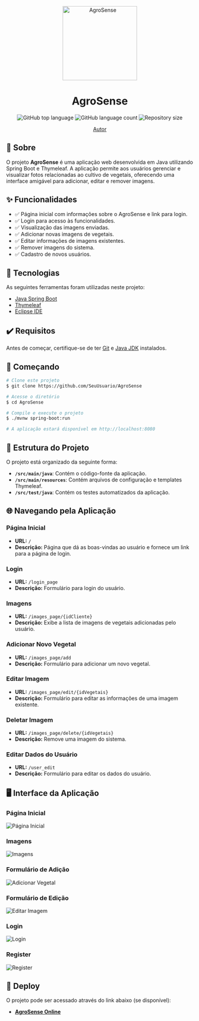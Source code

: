 <div align="center" id="top"> 
  <img src="https://eatinnovation.com/wp-content/uploads/2024/03/IA-na-industria-de-alimentos.jpg" alt="AgroSense" width="200" />
  <h1 align="center">AgroSense</h1>
</div>

<p align="center">
  <img alt="GitHub top language" src="https://img.shields.io/github/languages/top/CharCarvalho/Java-Advanced-Agrosense?color=56BEB8">
  <img alt="GitHub language count" src="https://img.shields.io/github/languages/count/CharCarvalho/Java-Advanced-Agrosense?color=56BEB8">
  <img alt="Repository size" src="https://img.shields.io/github/repo-size/CharCarvalho/Java-Advanced-Agrosense?color=56BEB8">
</p>

<p align="center">
  <a href="https://github.com/CharCarvalho" target="_blank">Autor</a>
</p>

## 📝 Sobre

O projeto **AgroSense** é uma aplicação web desenvolvida em Java utilizando Spring Boot e Thymeleaf. A aplicação permite aos usuários gerenciar e visualizar fotos relacionadas ao cultivo de vegetais, oferecendo uma interface amigável para adicionar, editar e remover imagens.

## ✨ Funcionalidades

- ✅ Página inicial com informações sobre o AgroSense e link para login.
- ✅ Login para acesso às funcionalidades.
- ✅ Visualização das imagens enviadas.
- ✅ Adicionar novas imagens de vegetais.
- ✅ Editar informações de imagens existentes.
- ✅ Remover imagens do sistema.
- ✅ Cadastro de novos usuários.

## 🚀 Tecnologias

As seguintes ferramentas foram utilizadas neste projeto:

- [Java Spring Boot](https://spring.io/projects/spring-boot)
- [Thymeleaf](https://www.thymeleaf.org/)
- [Eclipse IDE](https://www.eclipse.org/)

## ✔️ Requisitos

Antes de começar, certifique-se de ter [Git](https://git-scm.com) e [Java JDK](https://www.oracle.com/java/technologies/javase-jdk11-downloads.html) instalados.

## 🏁 Começando

```bash
# Clone este projeto
$ git clone https://github.com/SeuUsuario/AgroSense

# Acesse o diretório
$ cd AgroSense

# Compile e execute o projeto
$ ./mvnw spring-boot:run

# A aplicação estará disponível em http://localhost:8080
```

## 📂 Estrutura do Projeto

O projeto está organizado da seguinte forma:

- **`/src/main/java`**: Contém o código-fonte da aplicação.
- **`/src/main/resources`**: Contém arquivos de configuração e templates Thymeleaf.
- **`/src/test/java`**: Contém os testes automatizados da aplicação.

## 🌐 Navegando pela Aplicação

### Página Inicial

- **URL:** `/`
- **Descrição:** Página que dá as boas-vindas ao usuário e fornece um link para a página de login.

### Login

- **URL:** `/login_page`
- **Descrição:** Formulário para login do usuário.

### Imagens

- **URL:** `/images_page/{idCliente}`
- **Descrição:** Exibe a lista de imagens de vegetais adicionadas pelo usuário.

### Adicionar Novo Vegetal

- **URL:** `/images_page/add`
- **Descrição:** Formulário para adicionar um novo vegetal.

### Editar Imagem

- **URL:** `/images_page/edit/{idVegetais}`
- **Descrição:** Formulário para editar as informações de uma imagem existente.

### Deletar Imagem

- **URL:** `/images_page/delete/{idVegetais}`
- **Descrição:** Remove uma imagem do sistema.

### Editar Dados do Usuário

- **URL:** `/user_edit`
- **Descrição:** Formulário para editar os dados do usuário.

## 🖥️ Interface da Aplicação

### Página Inicial

![Página Inicial](src/main/resources/static/assets/home_page.png)

### Imagens

![Imagens](src/main/resources/static/assets/images_page.png)

### Formulário de Adição

![Adicionar Vegetal](src/main/resources/static/assets/images_add.png)

### Formulário de Edição

![Editar Imagem](src/main/resources/static/assets/images_edit.png)

### Login

![Login](src/main/resources/static/assets/login_page.png)

### Register

![Register](src/main/resources/static/assets/register_page.png)

## 🚀 Deploy

O projeto pode ser acessado através do link abaixo (se disponível):

- **[AgroSense Online](https://agrosense-app.azurewebsites.net/)**
